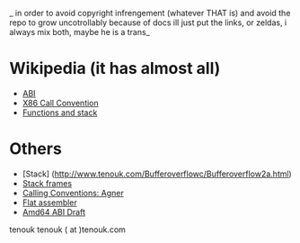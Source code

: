_ in order to avoid copyright infrengement (whatever THAT is) and avoid the repo to grow uncotrollably because of docs ill just put the links, or zeldas, i always mix both, maybe he is a trans_

# Wikipedia (it has almost all)
* [ABI](https://en.wikipedia.org/wiki/Application_binary_interface)
* [X86 Call Convention](https://en.wikipedia.org/wiki/X86_calling_conventions)
* [Functions and stack](https://en.wikibooks.org/wiki/X86_Disassembly/Functions_and_Stack_Frames)

# Others
* [Stack] (http://www.tenouk.com/Bufferoverflowc/Bufferoverflow2a.html)
* [Stack frames](http://programmers.stackexchange.com/questions/195385/understanding-stack-frame-of-function-call-in-c-c)
* [Calling Conventions: Agner](http://www.agner.org/optimize/calling_conventions.pdf)
* [Flat assembler](http://flatassembler.net/examples.php)
* [Amd64 ABI Draft](http://www.x86-64.org/documentation_folder/abi.pdf)

tenouk tenouk ( at )tenouk.com